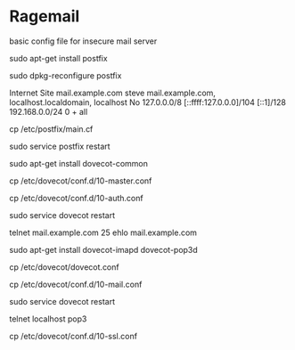 # Ragemail
basic config file for insecure mail server

sudo apt-get install postfix

sudo dpkg-reconfigure postfix

Internet Site
mail.example.com
steve
mail.example.com, localhost.localdomain, localhost
No
127.0.0.0/8 [::ffff:127.0.0.0]/104 [::1]/128 192.168.0.0/24
0
+
all

cp /etc/postfix/main.cf

sudo service postfix restart

sudo apt-get install dovecot-common

cp /etc/dovecot/conf.d/10-master.conf

cp /etc/dovecot/conf.d/10-auth.conf

sudo service dovecot restart

telnet mail.example.com 25
ehlo mail.example.com

sudo apt-get install dovecot-imapd dovecot-pop3d

cp /etc/dovecot/dovecot.conf

cp /etc/dovecot/conf.d/10-mail.conf

sudo service dovecot restart

telnet localhost pop3

cp /etc/dovecot/conf.d/10-ssl.conf
